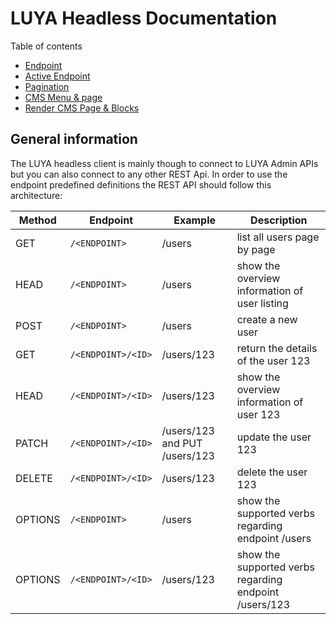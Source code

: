 # LUYA Headless Documentation

Table of contents

+ [Endpoint](endpoint.md)
+ [Active Endpoint](active-endpoint.md)
+ [Pagination](pagination.md)
+ [CMS Menu & page](cms.md)
+ [Render CMS Page & Blocks](cms-renderer.md)

## General information

The LUYA headless client is mainly though to connect to LUYA Admin APIs but you can also connect to any other REST Api. In order to use the endpoint predefined definitions the REST API should follow this architecture:

|Method|Endpoint|Example|Description
|------|--------|-------|----
|GET|`/<ENDPOINT>`|/users|list all users page by page
|HEAD|`/<ENDPOINT>`|/users|show the overview information of user listing
|POST|`/<ENDPOINT>`|/users|create a new user
|GET|`/<ENDPOINT>/<ID>`|/users/123|return the details of the user 123
|HEAD|`/<ENDPOINT>/<ID>`|/users/123|show the overview information of user 123
|PATCH|`/<ENDPOINT>/<ID>`|/users/123 and PUT /users/123|update the user 123
|DELETE|`/<ENDPOINT>/<ID>`|/users/123|delete the user 123
|OPTIONS|`/<ENDPOINT>`|/users|show the supported verbs regarding endpoint /users
|OPTIONS|`/<ENDPOINT>/<ID>`|/users/123|show the supported verbs regarding endpoint /users/123